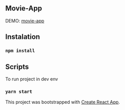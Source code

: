 ## Movie-App

DEMO: [movie-app](https://stevant90.github.io/movie-app/)
## Instalation

### `npm install`

## Scripts

To run project in dev env

### `yarn start`


This project was bootstrapped with [Create React App](https://github.com/facebookincubator/create-react-app).
